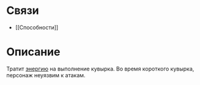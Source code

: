 # Связи
- [[Способности]]
# Описание
Тратит [энергию](Энергия.md) на выполнение кувырка. Во время короткого кувырка, персонаж неуязвим к атакам. 